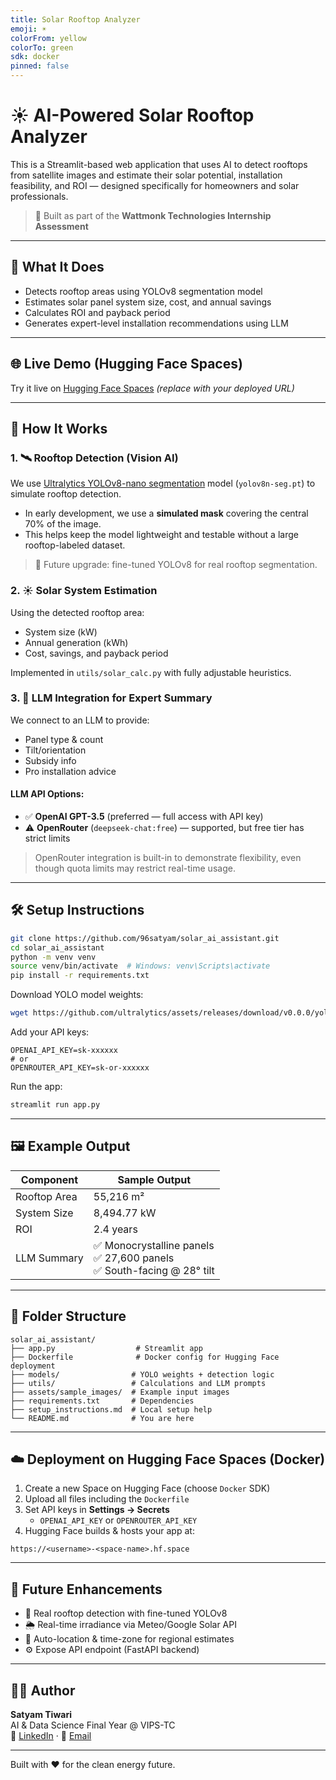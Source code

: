 ```yaml
---
title: Solar Rooftop Analyzer
emoji: ☀️
colorFrom: yellow
colorTo: green
sdk: docker
pinned: false
---
```


# ☀️ AI-Powered Solar Rooftop Analyzer

This is a Streamlit-based web application that uses AI to detect rooftops from satellite images and estimate their solar potential, installation feasibility, and ROI — designed specifically for homeowners and solar professionals.

> 🔧 Built as part of the **Wattmonk Technologies Internship Assessment**

---

## 🚀 What It Does
- Detects rooftop areas using YOLOv8 segmentation model
- Estimates solar panel system size, cost, and annual savings
- Calculates ROI and payback period
- Generates expert-level installation recommendations using LLM

---

## 🌐 Live Demo (Hugging Face Spaces)
Try it live on [Hugging Face Spaces](https://huggingface.co/spaces/96satyam/solar-rooftop-analyzer) *(replace with your deployed URL)*

---

## 🧠 How It Works

### 1. 🛰️ Rooftop Detection (Vision AI)
We use [Ultralytics YOLOv8-nano segmentation](https://docs.ultralytics.com) model (`yolov8n-seg.pt`) to simulate rooftop detection.
- In early development, we use a **simulated mask** covering the central 70% of the image.
- This helps keep the model lightweight and testable without a large rooftop-labeled dataset.

> 🔄 Future upgrade: fine-tuned YOLOv8 for real rooftop segmentation.

### 2. ☀️ Solar System Estimation
Using the detected rooftop area:
- System size (kW)
- Annual generation (kWh)
- Cost, savings, and payback period

Implemented in `utils/solar_calc.py` with fully adjustable heuristics.

### 3. 🧠 LLM Integration for Expert Summary
We connect to an LLM to provide:
- Panel type & count
- Tilt/orientation
- Subsidy info
- Pro installation advice

#### LLM API Options:
- ✅ **OpenAI GPT-3.5** (preferred — full access with API key)
- ⚠️ **OpenRouter** (`deepseek-chat:free`) — supported, but free tier has strict limits

> OpenRouter integration is built-in to demonstrate flexibility, even though quota limits may restrict real-time usage.

---

## 🛠️ Setup Instructions
```bash
git clone https://github.com/96satyam/solar_ai_assistant.git
cd solar_ai_assistant
python -m venv venv
source venv/bin/activate  # Windows: venv\Scripts\activate
pip install -r requirements.txt
```

Download YOLO model weights:
```bash
wget https://github.com/ultralytics/assets/releases/download/v0.0.0/yolov8n-seg.pt -P models/
```

Add your API keys:
```env
OPENAI_API_KEY=sk-xxxxxx
# or
OPENROUTER_API_KEY=sk-or-xxxxxx
```

Run the app:
```bash
streamlit run app.py
```

---

## 🖼️ Example Output
| Component       | Sample Output              |
|----------------|----------------------------|
| Rooftop Area   | 55,216 m²                  |
| System Size    | 8,494.77 kW                |
| ROI            | 2.4 years                  |
| LLM Summary    | ✅ Monocrystalline panels <br> ✅ 27,600 panels <br> ✅ South-facing @ 28° tilt |

---

## 📁 Folder Structure
```
solar_ai_assistant/
├── app.py                  # Streamlit app
├── Dockerfile              # Docker config for Hugging Face deployment
├── models/                # YOLO weights + detection logic
├── utils/                 # Calculations and LLM prompts
├── assets/sample_images/  # Example input images
├── requirements.txt       # Dependencies
├── setup_instructions.md  # Local setup help
└── README.md              # You are here
```

---

## ☁️ Deployment on Hugging Face Spaces (Docker)
1. Create a new Space on Hugging Face (choose `Docker` SDK)
2. Upload all files including the `Dockerfile`
3. Set API keys in **Settings → Secrets**
   - `OPENAI_API_KEY` or `OPENROUTER_API_KEY`
4. Hugging Face builds & hosts your app at:
```
https://<username>-<space-name>.hf.space
```

---

## 🔮 Future Enhancements
- 🧠 Real rooftop detection with fine-tuned YOLOv8
- 🌦️ Real-time irradiance via Meteo/Google Solar API
- 📍 Auto-location & time-zone for regional estimates
- ⚙️ Expose API endpoint (FastAPI backend)

---

## 👨‍💻 Author
**Satyam Tiwari**  
AI & Data Science Final Year @ VIPS-TC  
🔗 [LinkedIn](https://www.linkedin.com/in/satyam9695/) · 📧 [Email](mailto:shivt843@gmail.com)

---
Built with ❤️ for the clean energy future.
